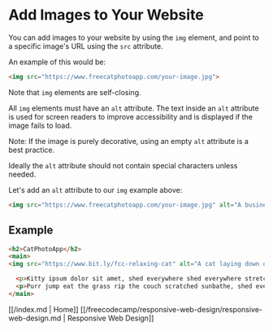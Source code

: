 # Add Images to Your Website

You can add images to your website by using the `img` element, and point to a specific image's URL using the `src` attribute.

An example of this would be:

```html
<img src="https://www.freecatphotoapp.com/your-image.jpg">
```

Note that `img` elements are self-closing.

All `img` elements must have an `alt` attribute. The text inside an `alt` attribute is used for screen readers to improve accessibility and is displayed if the image fails to load.

Note: If the image is purely decorative, using an empty `alt` attribute is a best practice.

Ideally the `alt` attribute should not contain special characters unless needed.

Let's add an `alt` attribute to our `img` example above:

```html
<img src="https://www.freecatphotoapp.com/your-image.jpg" alt="A business cat wearing a necktie.">
```

## Example

```html
<h2>CatPhotoApp</h2>
<main>
<img src="https://www.bit.ly/fcc-relaxing-cat" alt="A cat laying down on his back."

  <p>Kitty ipsum dolor sit amet, shed everywhere shed everywhere stretching attack your ankles chase the red dot, hairball run catnip eat the grass sniff.</p>
  <p>Purr jump eat the grass rip the couch scratched sunbathe, shed everywhere rip the couch sleep in the sink fluffy fur catnip scratched.</p>
</main>
```



[[/index.md | Home]] [[/freecodecamp/responsive-web-design/responsive-web-design.md | Responsive Web Design]]
